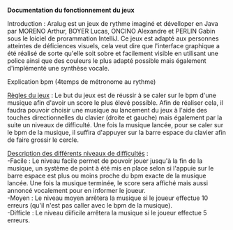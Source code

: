 **Documentation du fonctionnement du jeux**  

Introduction : Aralug est un jeux de rythme imaginé et dévelloper en Java par MORENO Arthur, BOYER Lucas, ONCINO Alexandre et PERLIN Gabin sous le loiciel de prorammation IntelliJ. Ce jeux est adapté aux personnes atteintes de déficiences visuels, cela veut dire que l'interface graphique a été réalisé de sorte qu'elle soit sobre et facilement visible en utilisant une police ainsi que des couleurs le plus adapté possible mais également d'implémenté une synthèse vocale.

Explication bpm (4temps de métronome au rythme)

<u>Règles du jeux</u> : Le but du jeux est de réussir à se caler sur le bpm d'une musique afin d'avoir un score le plus élevé possible. Afin de réaliser cela, il faudra pouvoir choisir une musique au lancement du jeux à l'aide des touches directionnelles du clavier (droite et gauche) mais également par la suite un niveaux de difficulté. Une fois la musique lancée, pour se caler sur le bpm de la musique, il suffira d'appuyer sur la barre espace du clavier afin de faire grossir le cercle.  



<u>Description des différents niveaux de difficultés</u> :  
-Facile : Le niveau facile permet de pouvoir jouer jusqu'à la fin de la musique, un système de point à été mis en place selon si l'appuie sur le barre espace est plus ou moins proche du bpm exacte de la musique lancée. Une fois la musique terminée, le score sera affiché mais aussi annoncé vocalement pour en informer le joueur.    
-Moyen :  Le niveau moyen arrêtera la musique si le joueur effectue 10 erreurs (qu'il n'est pas caller avec le bpm de la musique).  
-Difficle : Le niveau diificile arrêtera la musique si le joueur effectue 5 erreurs.   
